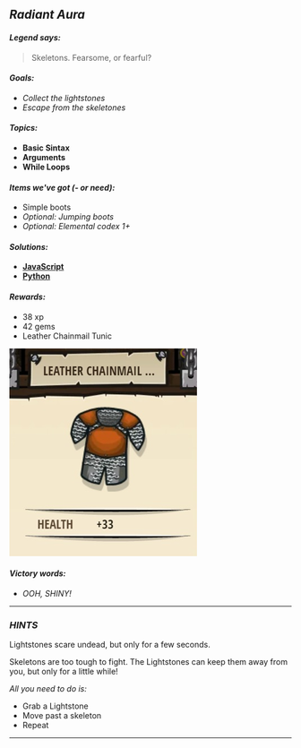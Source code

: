 ## _Radiant Aura_

#### _Legend says:_
> Skeletons. Fearsome, or fearful?

#### _Goals:_
+ _Collect the lightstones_
+ _Escape from the skeletones_

#### _Topics:_
+ **Basic Sintax**
+ **Arguments**
+ **While Loops**

#### _Items we've got (- or need):_
+ Simple boots
+ _Optional: Jumping boots_
+ _Optional: Elemental codex 1+_

#### _Solutions:_
+ **[JavaScript](radiantAura.js)**
+ **[Python](radiant_aura.py)**

#### _Rewards:_
+ 38 xp
+ 42 gems
+ Leather Chainmail Tunic

![](img/leather_tunic.jpg)

#### _Victory words:_
+ _OOH, SHINY!_

___

### _HINTS_

Lightstones scare undead, but only for a few seconds.

Skeletons are too tough to fight. The Lightstones can keep them away from you, but only for a little while!

_All you need to do is:_
+ Grab a Lightstone
+ Move past a skeleton
+ Repeat

___
